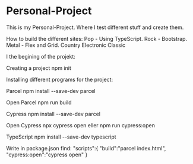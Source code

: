 # Personal-Project
This is my Personal-Project.
Where I test different stuff and create them. 

How to build the different sites:
Pop - Using TypeScript.
Rock - Bootstrap.
Metal - Flex and Grid.
Country
Electronic
Classic

I the begining of the projekt:

Creating a project
npm init

Installing different programs for the project:

Parcel
npm install --save-dev parcel

Open Parcel
npm run build

Cypress
npm install --save-dev parcel

Open Cypress
npx cypress open 
eller
npm run cypress:open

TypeScript
npm install --save-dev typescript

Write in package.json
find:  "scripts":{
		"build":"parcel index.html",
		"cypress:open":"cypress open"
		}


